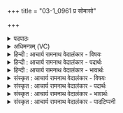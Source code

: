 +++
title = "03-1_0961 प्र सोमासो"

+++
<details><summary>पदपाठः</summary>

प्र꣢। सो꣡मा꣢꣯सः। अ꣣धन्विषुः। प꣡व꣢꣯मानासः। इ꣡न्द꣢꣯वः। श्री꣣णानाः꣢। अ꣣प्सु꣢। वृ꣣ञ्जते। ९६१।
</details>

<details><summary>अधिमन्त्रम् (VC)</summary>

- पवमानः सोमः
- असितः काश्यपो देवलो वा
- गायत्री
- षड्जः
</details>

<details><summary>हिन्दी : आचार्य रामनाथ वेदालंकार - विषयः</summary>

प्रथम मन्त्र में ब्रह्मानन्दरूप सोमरसों का वर्णन है।
</details>

<details><summary>हिन्दी : आचार्य रामनाथ वेदालंकार - पदार्थः</summary>

पदार्थान्वय -  (पवमानासः)पवित्रता देनेवाले, (इन्दवः)दीप्त तथा रस से सराबोर करनेवाले(सोमासः)ब्रह्मानन्दरस(अधन्विषुः)जीवात्मा को प्राप्त हुए हैं। वे(श्रीणानाः)उस आत्मा को परिपक्व करते हुए(अप्सु)उसके द्वारा किये जाते हुए कर्मों में(वृञ्जते)अपने आपको छोड़ते हैं अर्थात् व्याप्त होते हैं ॥१॥
</details>

<details><summary>हिन्दी : आचार्य रामनाथ वेदालंकार - भावार्थः</summary>

भावार्थ -  ब्रह्म के पास से प्राप्त आनन्दरसों से परिपक्व और पूर्णता को प्राप्त मनुष्य शुभकर्मों का ही आचरण करता है,अशुभों का नहीं ॥१॥
</details>

<details><summary>संस्कृत : आचार्य रामनाथ वेदालंकार - विषयः</summary>

तत्रादौ ब्रह्मानन्दरूपान् सोमरसान् वर्णयति।
</details>

<details><summary>संस्कृत : आचार्य रामनाथ वेदालंकार - पदार्थः</summary>

पदार्थान्वय -  (पवमानासः)पवित्रताप्रदायकाः(इन्दवः)दीप्ताः,रसेन क्लेदकाश्च(सोमासः)ब्रह्मानन्दरसाः(अधन्विषुः)जीवात्मानमुपगताः सन्ति।[धन्वतिः गतिकर्मा। निघं० २।१४।]ते(श्रीणानाः२)तं जीवात्मानं परिपचन्तः(अप्सु)तेन क्रियमाणेषु कर्मसु(वृञ्जते)स्वात्मानं परित्यजन्ति,व्याप्नुवन्तीत्यर्थः।[वृजी वर्जने,अदादिः]॥१॥
</details>

<details><summary>संस्कृत : आचार्य रामनाथ वेदालंकार - भावार्थः</summary>

भावार्थ -  ब्रह्मणः सकाशात् प्राप्तैरानन्दरसैः परिपक्वः पूर्णतां च गतो मनुष्यः शुभान्येव कर्माण्याचरति नाशुभानि ॥१॥
</details>

<details><summary>संस्कृत : आचार्य रामनाथ वेदालंकार - पादटिप्पनी</summary>

टिप्पनी -   १. ऋ० ९।२४।१, ‘अ॒प्सु मृ॑ज्जत’ इति पाठः। २. श्रीणानाः श्रीणनं मिश्रणं, मिश्रयमाणाः—इति वि०।
</details>